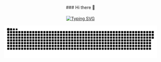 <p align="center">
  ### Hi there 👋
</p>

<p align="center" style="margin-top: 20px;">
  <a href="https://git.io/typing-svg">
    <img src="https://readme-typing-svg.demolab.com?font=Fira+Code&size=30&duration=3000&pause=1000&color=150000&center=true&vCenter=true&multiline=true&random=true&width=435&height=300&lines=Welcome+to+my+home+page!" alt="Typing SVG" />
  </a>
</p>

<div align="center"><img src="https://raw.githubusercontent.com/Achuan-2/Achuan-2/main/assets/github-contribution-grid-snake.svg" ></div>
<!--
**lkjj-lkjj/lkjj-lkjj** is a ✨ _special_ ✨ repository because its `README.md` (this file) appears on your GitHub profile.

Here are some ideas to get you started:

- 🔭 I’m currently working on ...
- 🌱 I’m currently learning ...
- 👯 I’m looking to collaborate on ...
- 🤔 I’m looking for help with ...
- 💬 Ask me about ...
- 📫 How to reach me: ...
- 😄 Pronouns: ...
- ⚡ Fun fact: ...
-->

